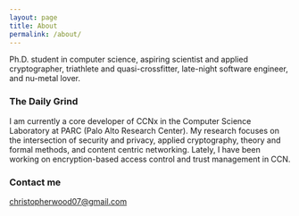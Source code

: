 ```yaml
---
layout: page
title: About
permalink: /about/
---
```


Ph.D. student in computer science, aspiring scientist and applied cryptographer, triathlete and quasi-crossfitter, late-night software engineer, and nu-metal lover.

### The Daily Grind

I am currently a core developer of CCNx in the Computer Science Laboratory at PARC (Palo Alto Research Center). My research focuses on the intersection of security and privacy, applied cryptography, theory and formal methods, and content centric networking. Lately, I have been working on encryption-based access control and trust management in CCN.

### Contact me

[christopherwood07@gmail.com](mailto:christopherwood07@gmail.com)

[github]: https://github.com/chris-wood
[twitter]: https://twitter.com/phonzbm

